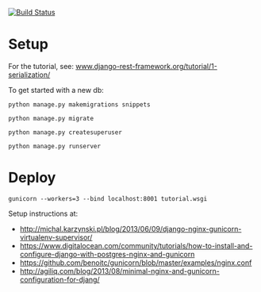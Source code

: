 [![Build Status](https://travis-ci.org/kylepjohnson/django_rest_framework_tutorial.svg?branch=master)](https://travis-ci.org/kylepjohnson/django_rest_framework_tutorial)

# Setup
For the tutorial, see: www.django-rest-framework.org/tutorial/1-serialization/

To get started with a new db:
```
python manage.py makemigrations snippets

python manage.py migrate

python manage.py createsuperuser

python manage.py runserver
```


# Deploy

```
gunicorn --workers=3 --bind localhost:8001 tutorial.wsgi
```

Setup instructions at:

* http://michal.karzynski.pl/blog/2013/06/09/django-nginx-gunicorn-virtualenv-supervisor/
* https://www.digitalocean.com/community/tutorials/how-to-install-and-configure-django-with-postgres-nginx-and-gunicorn
* https://github.com/benoitc/gunicorn/blob/master/examples/nginx.conf
* http://agiliq.com/blog/2013/08/minimal-nginx-and-gunicorn-configuration-for-djang/